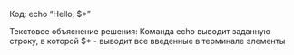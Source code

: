 Код:
echo “Hello, $*”

Текстовое объяснение решения:
Команда echo выводит заданную строку, в которой $* - выводит все введенные в терминале элементы

